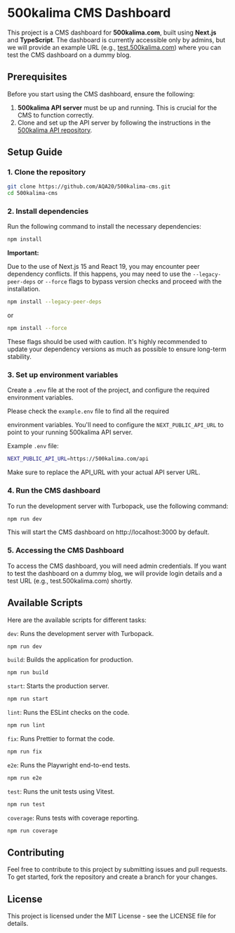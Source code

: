 # 500kalima CMS Dashboard

This project is a CMS dashboard for **500kalima.com**, built using **Next.js** and **TypeScript**. The dashboard is currently accessible only by admins, but we will provide an example URL (e.g., [test.500kalima.com](https://test.500kalima.com)) where you can test the CMS dashboard on a dummy blog.

## Prerequisites

Before you start using the CMS dashboard, ensure the following:

1. **500kalima API server** must be up and running. This is crucial for the CMS to function correctly.
2. Clone and set up the API server by following the instructions in the [500kalima API repository](https://github.com/AQA20/500kalima).

## Setup Guide

### 1. Clone the repository

```bash
git clone https://github.com/AQA20/500kalima-cms.git
cd 500kalima-cms
```

### 2. Install dependencies

Run the following command to install the necessary dependencies:

```bash
npm install
```

**Important:**

Due to the use of Next.js 15 and React 19, you may encounter peer dependency conflicts. If this happens, you may need to use the `--legacy-peer-deps` or `--force` flags to bypass version checks and proceed with the installation.

```bash
npm install --legacy-peer-deps
```

or

```bash
npm install --force
```

These flags should be used with caution. It's highly recommended to update your dependency versions as much as possible to ensure long-term stability.

### 3. Set up environment variables

Create a `.env` file at the root of the project, and configure the required environment variables.

Please check the `example.env` file to find all the required

environment variables. You'll need to configure the `NEXT_PUBLIC_API_URL` to point to your running 500kalima API server.

Example `.env` file:

```bash
NEXT_PUBLIC_API_URL=https://500kalima.com/api
```

Make sure to replace the API_URL with your actual API server URL.

### 4. Run the CMS dashboard

To run the development server with Turbopack, use the following command:

```bash
npm run dev
```

This will start the CMS dashboard on http://localhost:3000 by default.

### 5. Accessing the CMS Dashboard

To access the CMS dashboard, you will need admin credentials. If you want to test the dashboard on a dummy blog, we will provide login details and a test URL (e.g., test.500kalima.com) shortly.

## Available Scripts

Here are the available scripts for different tasks:

`dev`: Runs the development server with Turbopack.

```bash
npm run dev
```

`build`: Builds the application for production.

```bash
npm run build
```

`start`: Starts the production server.

```bash
npm run start
```

`lint`: Runs the ESLint checks on the code.

```bash
npm run lint
```

`fix`: Runs Prettier to format the code.

```bash
npm run fix
```

`e2e`: Runs the Playwright end-to-end tests.

```bash
npm run e2e
```

`test`: Runs the unit tests using Vitest.

```bash
npm run test
```

`coverage`: Runs tests with coverage reporting.

```bash
npm run coverage
```

## Contributing

Feel free to contribute to this project by submitting issues and pull requests. To get started, fork the repository and create a branch for your changes.

## License

This project is licensed under the MIT License - see the LICENSE file for details.
